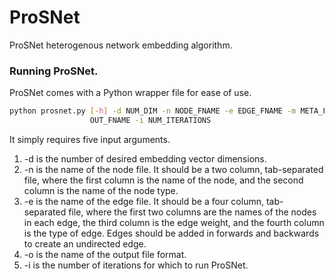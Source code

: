 # ProSNet
ProSNet heterogenous network embedding algorithm.

### Running ProSNet.

ProSNet comes with a Python wrapper file for ease of use.

```bash
python prosnet.py [-h] -d NUM_DIM -n NODE_FNAME -e EDGE_FNAME -m META_FNAME -o
                  OUT_FNAME -i NUM_ITERATIONS
```

It simply requires five input arguments.

1. -d is the number of desired embedding vector dimensions.
2. -n is the name of the node file. It should be a two column, tab-separated file, where the first column is the name of the node, and the second column is the name of the node type.
3. -e is the name of the edge file. It should be a four column, tab-separated file, where the first two columns are the names of the nodes in each edge, the third column is the edge weight, and the fourth column is the type of edge. Edges should be added in forwards and backwards to create an undirected edge.
4. -o is the name of the output file format.
5. -i is the number of iterations for which to run ProSNet.
